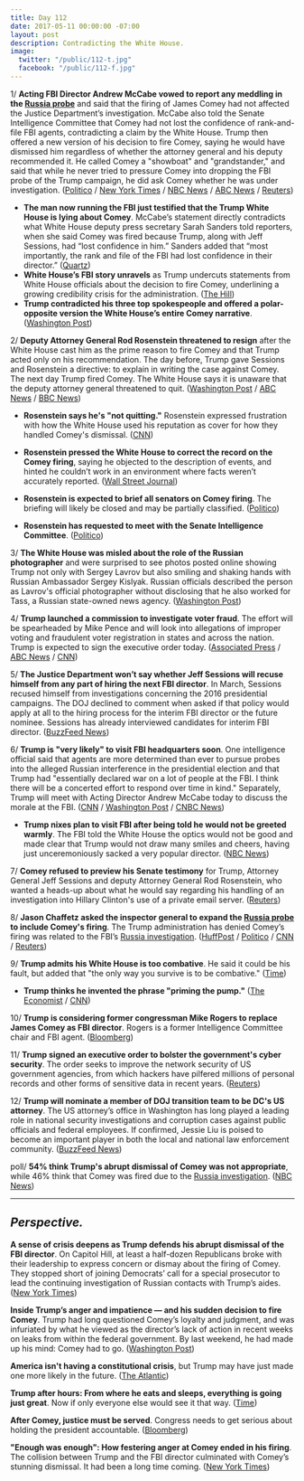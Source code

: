 ```yaml
---
title: Day 112
date: 2017-05-11 00:00:00 -07:00
layout: post
description: Contradicting the White House.
image:
  twitter: "/public/112-t.jpg"
  facebook: "/public/112-f.jpg"
---
```


1/ **Acting FBI Director Andrew McCabe vowed to report any meddling in the <a href="{{ site.baseurl }}/trump-russia-investigation/">Russia probe</a>** and said that the firing of James Comey had not affected the Justice Department’s investigation. McCabe also told the Senate Intelligence Committee that Comey had not lost the confidence of rank-and-file FBI agents, contradicting a claim by the White House. Trump then offered a new version of his decision to fire Comey, saying he would have dismissed him regardless of whether the attorney general and his deputy recommended it. He called Comey a "showboat" and "grandstander," and said that while he never tried to pressure Comey into dropping the FBI probe of the Trump campaign, he did ask Comey whether he was under investigation. ([Politico](http://www.politico.com/story/2017/05/11/andrew-mccabe-vow-report-interference-fbi-russia-238265) / [New York Times](https://www.nytimes.com/2017/05/11/us/politics/trump-comey-showboat-fbi.html) / [NBC News](http://www.nbcnews.com/news/us-news/trump-reveals-he-asked-comey-whether-he-was-under-investigation-n757821) / [ABC News](http://abcnews.go.com/US/acting-fbi-chief-pushes-back-wh-assertion-rank/story?id=47346236) / [Reuters](http://www.reuters.com/article/us-usa-trump-fbi-idUSKBN1871I7?))

* **The man now running the FBI just testified that the Trump White House is lying about Comey**. McCabe’s statement directly contradicts what White House deputy press secretary Sarah Sanders told reporters, when she said Comey was fired because Trump, along with Jeff Sessions, had “lost confidence in him.” Sanders added that “most importantly, the rank and file of the FBI had lost confidence in their director.” ([Quartz](https://qz.com/981747/andrew-mccabe-the-man-now-running-the-fbi-just-said-the-white-house-is-lying/))
* **White House’s FBI story unravels** as Trump undercuts statements from White House officials about the decision to fire Comey, underlining a growing credibility crisis for the administration. ([The Hill](http://thehill.com/homenews/administration/333008-white-houses-fbi-story-unravels))
* **Trump contradicted his three top spokespeople and offered a polar-opposite version the White House’s entire Comey narrative**. ([Washington Post](https://www.washingtonpost.com/news/the-fix/wp/2017/05/11/president-trump-just-decimated-the-white-houses-entire-comey-narrative/))

2/ **Deputy Attorney General Rod Rosenstein threatened to resign** after the White House cast him as the prime reason to fire Comey and that Trump acted only on his recommendation. The day before, Trump gave Sessions and Rosenstein a directive: to explain in writing the case against Comey. The next day Trump fired Comey. The White House says it is unaware that the deputy attorney general threatened to quit. ([Washington Post](https://www.washingtonpost.com/politics/how-trumps-anger-and-impatience-prompted-him-to-fire-the-fbi-director/2017/05/10/d9642334-359c-11e7-b373-418f6849a004_story.html) / [ABC News](http://abcnews.go.com/Politics/deputy-ag-rosenstein-verge-resigning-upset-wh-pinning/story?id=47342541) / [BBC News](http://www.bbc.com/news/world-us-canada-39886496))

* **Rosenstein says he's "not quitting."** Rosenstein expressed frustration with how the White House used his reputation as cover for how they handled Comey's dismissal. ([CNN](http://www.cnn.com/2017/05/11/politics/rod-rosenstein-meeting-senate-intelligence-committee/index.html))

* **Rosenstein pressed the White House to correct the record on the Comey firing**, saying he objected to the description of events, and hinted he couldn’t work in an environment where facts weren’t accurately reported. ([Wall Street Journal](https://www.wsj.com/articles/rosenstein-pressed-white-house-to-correct-the-record-on-comey-firing-1494523639))
* **Rosenstein is expected to brief all senators on Comey firing**. The briefing will likely be closed and may be partially classified. ([Politico](http://www.politico.com/story/2017/05/11/rosenstein-invited-to-senate-for-all-members-briefing-238282))
* **Rosenstein has requested to meet with the Senate Intelligence Committee**. ([Politico](http://www.politico.com/story/2017/05/11/rosenstein-seeks-meeting-with-senate-intelligence-leaders-238268))

3/ **The White House was misled about the role of the Russian photographer** and were surprised to see photos posted online showing Trump not only with Sergey Lavrov but also smiling and shaking hands with Russian Ambassador Sergey Kislyak. Russian officials described the person as Lavrov's official photographer without disclosing that he also worked for Tass, a Russian state-owned news agency. ([Washington Post](https://www.washingtonpost.com/world/national-security/trump-to-meet-russian-foreign-minister-at-the-white-house-as-moscows-alleged-election-interference-is-back-in-spotlight/2017/05/10/c6717e4c-34f3-11e7-b412-62beef8121f7_story.html))

4/ **Trump launched a commission to investigate voter fraud**. The effort will be spearheaded by Mike Pence and will look into allegations of improper voting and fraudulent voter registration in states and across the nation. Trump is expected to sign the executive order today. ([Associated Press](https://apnews.com/78ecd2bdc0ca46a5ad2a1afb4cd122a2/AP-sources:-Trump-to-launch-panel-to-investigate-voter-fraud) / [ABC News](http://abcnews.go.com/Politics/president-trump-expected-launch-commission-election-integrity/story?id=47337222) / [CNN](http://edition.cnn.com/2017/05/11/politics/trump-election-integrity-voter-fraud/index.html))

5/ **The Justice Department won’t say whether Jeff Sessions will recuse himself from any part of hiring the next FBI director**. In March, Sessions recused himself from investigations concerning the 2016 presidential campaigns. The DOJ declined to comment when asked if that policy would apply at all to the hiring process for the interim FBI director or the future nominee. Sessions has already interviewed candidates for interim FBI director. ([BuzzFeed News](https://www.buzzfeed.com/zoetillman/the-justice-department-wont-say-whether-jeff-sessions-will?utm_term=.niDyy5DMY#.ukOxxm538))

6/ **Trump is "very likely" to visit FBI headquarters soon**. One intelligence official said that agents are more determined than ever to pursue probes into the alleged Russian interference in the presidential election and that Trump had "essentially declared war on a lot of people at the FBI. I think there will be a concerted effort to respond over time in kind." Separately, Trump will meet with Acting Director Andrew McCabe today to discuss the morale at the FBI. ([CNN](http://www.cnn.com/2017/05/11/politics/donald-trump-fbi-headquarters-visit/index.html) / [Washington Post](https://www.washingtonpost.com/news/post-politics/wp/2017/05/11/trump-very-likely-to-visit-fbi-headquarters-amid-tumult-over-comey-firing/) / [CNBC News](http://www.cnbc.com/2017/05/11/trump-planning-visit-to-fbi-headquarters-after-comey-firing-spokesperson.html))

* **Trump nixes plan to visit FBI after being told he would not be greeted warmly**. The FBI told the White House the optics would not be good and made clear that Trump would not draw many smiles and cheers, having just unceremoniously sacked a very popular director. ([NBC News](http://www.nbcnews.com/politics/politics-news/trump-not-planning-visit-fbi-headquarters-after-comey-firing-spokesperson-n757771))

7/ **Comey refused to preview his Senate testimony** for Trump, Attorney General Jeff Sessions and deputy Attorney General Rod Rosenstein, who wanted a heads-up about what he would say regarding his handling of an investigation into Hillary Clinton's use of a private email server. ([Reuters](http://www.reuters.com/article/us-usa-trump-comey-decision-idUSKBN1862WP))

8/ **Jason Chaffetz asked the inspector general to expand the <a href="{{ site.baseurl }}/trump-russia-investigation/">Russia probe</a> to include Comey's firing**. The Trump administration has denied Comey’s firing was related to the FBI’s <a href="{{ site.baseurl }}/trump-russia-investigation/">Russia investigation</a>. ([HuffPost](http://www.huffingtonpost.com/entry/chaffetz-calls-for-doj-to-expand-russia-probe-to-include-comeys-firing_us_5913c31ce4b066b42170f893) / [Politico](http://www.politico.com/story/2017/05/10/chaffetz-comey-firing-justice-238240) / [CNN](http://www.cnn.com/2017/05/10/politics/jason-chaffetz-james-comey-firing-investigation/) / [Reuters](http://www.reuters.com/article/usa-trump-comey-idUSL1N1IC1VC))

9/ **Trump admits his White House is too combative**. He said it could be his fault, but added that "the only way you survive is to be combative." ([Time](http://time.com/4775040/donald-trump-time-interview-being-president/))

* **Trump thinks he invented the phrase "priming the pump."** ([The Economist](http://www.economist.com/Trumptranscript) / [CNN](http://www.cnn.com/2017/05/11/politics/donald-trump-priming-the-pump/))

10/ **Trump is considering former congressman Mike Rogers to replace James Comey as FBI director**. Rogers is a former Intelligence Committee chair and FBI agent. ([Bloomberg](https://www.bloomberg.com/politics/articles/2017-05-11/trump-said-to-consider-ex-congressman-rogers-for-fbi-director))

11/ **Trump signed an executive order to bolster the government's cyber security**. The order seeks to improve the network security of US government agencies, from which hackers have pilfered millions of personal records and other forms of sensitive data in recent years. ([Reuters](http://www.reuters.com/article/us-usa-trump-cyber-idUSKBN1872L9))

12/ **Trump will nominate a member of DOJ transition team to be DC's US attorney**. The US attorney’s office in Washington has long played a leading role in national security investigations and corruption cases against public officials and federal employees. If confirmed, Jessie Liu is poised to become an important player in both the local and national law enforcement community. ([BuzzFeed News](https://www.buzzfeed.com/zoetillman/trump-will-nominate-a-member-of-his-doj-transition-team-to))

poll/ **54% think Trump's abrupt dismissal of Comey was not appropriate**, while 46% think that Comey was fired due to the <a href="{{ site.baseurl }}/trump-russia-investigation/">Russia investigation</a>. ([NBC News](http://www.nbcnews.com/politics/politics-news/poll-majority-americans-think-comey-dismissal-was-inappropriate-n758106))

---

## _Perspective._

**A sense of crisis deepens as Trump defends his abrupt dismissal of the FBI director**. On Capitol Hill, at least a half-dozen Republicans broke with their leadership to express concern or dismay about the firing of Comey. They stopped short of joining Democrats’ call for a special prosecutor to lead the continuing investigation of Russian contacts with Trump’s aides. ([New York Times](https://www.nytimes.com/2017/05/10/us/politics/trump-comey-firing.html))

**Inside Trump’s anger and impatience — and his sudden decision to fire Comey**. Trump had long questioned Comey’s loyalty and judgment, and was infuriated by what he viewed as the director’s lack of action in recent weeks on leaks from within the federal government. By last weekend, he had made up his mind: Comey had to go. ([Washington Post](https://www.washingtonpost.com/politics/how-trumps-anger-and-impatience-prompted-him-to-fire-the-fbi-director/2017/05/10/d9642334-359c-11e7-b373-418f6849a004_story.html))

**America isn't having a constitutional crisis**, but Trump may have just made one more likely in the future. ([The Atlantic](https://www.theatlantic.com/politics/archive/2017/05/constitutional-crisis-trump-comey/526089/))

**Trump after hours: From where he eats and sleeps, everything is going just great**. Now if only everyone else would see it that way. ([Time](http://time.com/donald-trump-after-hours/))

**After Comey, justice must be served**. Congress needs to get serious about holding the president accountable. ([Bloomberg](https://www.bloomberg.com/view/articles/2017-05-10/after-comey-justice-must-be-served))

**"Enough was enough": How festering anger at Comey ended in his firing**. The collision between Trump and the FBI director culminated with Comey’s stunning dismissal. It had been a long time coming. ([New York Times](https://www.nytimes.com/2017/05/10/us/politics/how-trump-decided-to-fire-james-comey.html))